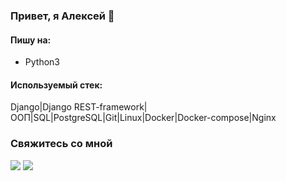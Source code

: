 ### Привет, я Алексей 👋

#### Пишу на:
- Python3

#### Используемый стек:

Django|Django REST-framework|ООП|SQL|PostgreSQL|Git|Linux|Docker|Docker-compose|Nginx

### Свяжитесь со мной
<a href="http://t.me/alxshvalev/"><img src="https://img.shields.io/badge/Telegram-gray"></a>
<a href="mailto:shvalevalx@gmail.com"><img src="https://img.shields.io/badge/E-mail-gray"></a>

